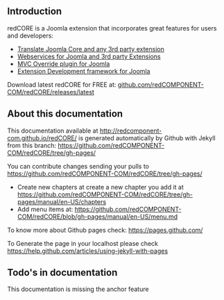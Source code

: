 ## Introduction
redCORE is a Joomla extension that incorporates great features for users and developers:

- [Translate Joomla Core and any 3rd party extension](chapters/translation/overview.md)
- [Webservices for Joomla and 3rd party Extensions](chapters/webservices/overview.md)
- [MVC Override plugin for Joomla](chapters/mvcoverride/overview.md)
- [Extension Development framework for Joomla](chapters/framework/overview.md)

Download latest redCORE for FREE at: [github.com/redCOMPONENT-COM/redCORE/releases/latest](https://github.com/redCOMPONENT-COM/redCORE/releases/latest)


## About this documentation

This documentation available at http://redcomponent-com.github.io/redCORE/  is generated automatically by Github with Jekyll from this branch: https://github.com/redCOMPONENT-COM/redCORE/tree/gh-pages/

You can contribute changes sending your pulls to https://github.com/redCOMPONENT-COM/redCORE/tree/gh-pages/

* Create new chapters at create a new chapter you add it at https://github.com/redCOMPONENT-COM/redCORE/tree/gh-pages/manual/en-US/chapters
* Add menu items at: https://github.com/redCOMPONENT-COM/redCORE/blob/gh-pages/manual/en-US/menu.md

To know more about Github pages check: https://pages.github.com/

To Generate the page in your localhost please check https://help.github.com/articles/using-jekyll-with-pages

## Todo's in documentation
This documentation is missing the anchor feature